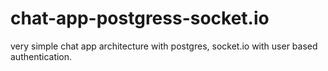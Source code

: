 # chat-app-postgress-socket.io
very simple chat app architecture with postgres, socket.io with user based   authentication.
